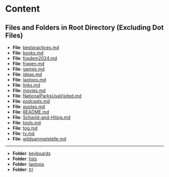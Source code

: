 # Content

## Files and Folders in Root Directory (Excluding Dot Files)

- **File**: [bestpractices.md](bestpractices.md)
- **File**: [books.md](books.md)
- **File**: [fosdem2024.md](fosdem2024.md)
- **File**: [fragen.md](fragen.md)
- **File**: [games.md](games.md)
- **File**: [ideas.md](ideas.md)
- **File**: [laptops.md](laptops.md)
- **File**: [links.md](links.md)
- **File**: [movies.md](movies.md)
- **File**: [NationalParksUsaVisited.md](NationalParksUsaVisited.md)
- **File**: [podcasts.md](podcasts.md)
- **File**: [quotes.md](quotes.md)
- **File**: [README.md](README.md)
- **File**: [Schwild-and-Hilsig.md](Schwild-and-Hilsig.md)
- **File**: [tools.md](tools.md)
- **File**: [tog.md](tog.md)
- **File**: [tv.md](tv.md)
- **File**: [wildsammelstelle.md](wildsammelstelle.md)
---- 

- **Folder**: [keyboards](keyboards)
- **Folder**: [lists](lists)
- **Folder**: [laptops](laptops)
- **Folder**: [trl](trl)
